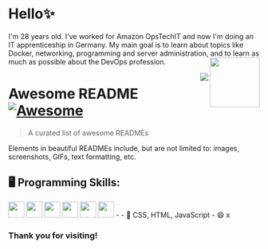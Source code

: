 # Hello✨
<body>
<div>

I'm 28 years old. I've worked for Amazon OpsTechIT and now I'm doing an IT apprenticeship in Germany. My main goal is to learn about topics like Docker, networking, programming and server administration, and to learn as much as possible about the DevOps profession.
<img align="right" src="https://media.tenor.com/a9CamLQyQg0AAAAC/music-bussin.gif" width="100px">
</div>
</body>

<img src="[icon.png](https://media.tenor.com/a9CamLQyQg0AAAAC/music-bussin.gif)" align="right" />

# Awesome README [![Awesome](https://cdn.jsdelivr.net/gh/sindresorhus/awesome@d7305f38d29fed78fa85652e3a63e154dd8e8829/media/badge.svg)](https://github.com/sindresorhus/awesome#readme)
> A curated list of awesome READMEs

Elements in beautiful READMEs include, but are not limited to: images, screenshots, GIFs, text formatting, etc.

## 🖥 Programming Skills:
<cemter>
<img src="https://www.php.net/images/logos/php-logo.svg" width="32px">
<img src="https://khanhtranngoccva.github.io/portfolio/img/proficiencyIcons/HTML5.svg" width="32px">
<img src="https://khanhtranngoccva.github.io/portfolio/img/proficiencyIcons/NodeJS.svg" width="32px">
<img src="https://khanhtranngoccva.github.io/portfolio/img/proficiencyIcons/ExpressJS.svg" width="32px">
<img src="https://khanhtranngoccva.github.io/portfolio/img/proficiencyIcons/Python.svg" width="32px">
<img src="https://khanhtranngoccva.github.io/portfolio/img/proficiencyIcons/CSS3.svg" width="32px">
</center>
- 
- 👯 CSS, HTML, JavaScript
- 😄 x
<p></p>
<p></p>

### Thank you for visiting!
